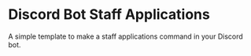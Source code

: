 # Discord Bot Staff Applications
A simple template to make a staff applications command in your Discord bot.
